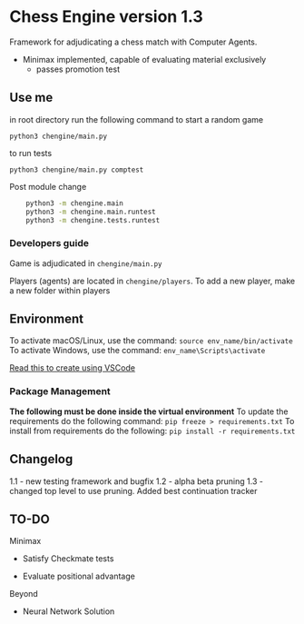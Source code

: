 # Chess Engine version 1.3

Framework for adjudicating a chess match with Computer Agents. 

* Minimax implemented, capable of evaluating material exclusively
    * passes promotion test
    

## Use me

in root directory run the following command to start a random game
```
python3 chengine/main.py
```
    
to run tests
```
python3 chengine/main.py comptest
```

Post module change

```bash
    python3 -m chengine.main
    python3 -m chengine.main.runtest
    python3 -m chengine.tests.runtest
```

### Developers guide

Game is adjudicated in `chengine/main.py`

Players (agents) are located in `chengine/players`.
To add a new player, make a new folder within players

## Environment

To activate macOS/Linux, use the command: `source env_name/bin/activate`
To activate Windows, use the command: `env_name\Scripts\activate`

[Read this to create using VSCode](https://code.visualstudio.com/docs/python/environments)

### Package Management

**The following must be done inside the virtual environment**
To update the requirements do the following command: `pip freeze > requirements.txt`
To install from requirements do the following: `pip install -r requirements.txt`

## Changelog 

1.1 - new testing framework and bugfix
1.2 - alpha beta pruning
1.3 - changed top level to use pruning. Added best continuation tracker

## TO-DO

Minimax
* Satisfy Checkmate tests

* Evaluate positional advantage

Beyond

* Neural Network Solution
